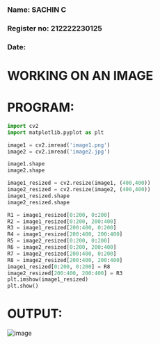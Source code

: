<H3>Name: SACHIN C </H3>
<H3>Register no: 212222230125</H3>
<H3>Date: </H3>

# WORKING ON AN IMAGE

# PROGRAM:
```python
import cv2
import matplotlib.pyplot as plt

image1 = cv2.imread('image1.png')
image2 = cv2.imread('image2.jpg')

image1.shape
image2.shape

image1_resized = cv2.resize(image1, (400,400))
image2_resized = cv2.resize(image2, (400,400))
image1_resized.shape
image2_resized.shape

R1 = image1_resized[0:200, 0:200]
R2 = image1_resized[0:200, 200:400]
R3 = image1_resized[200:400, 0:200]
R4 = image1_resized[200:400, 200:400]
R5 = image2_resized[0:200, 0:200]
R6 = image2_resized[0:200, 200:400]
R7 = image2_resized[200:400, 0:200]
R8 = image2_resized[200:400, 200:400]
image1_resized[0:200, 0:200] = R8
image2_resized[200:400, 200:400] = R3
plt.imshow(image1_resized)
plt.show()
```

# OUTPUT:

![image](https://github.com/user-attachments/assets/677f2ae8-1e61-4577-9460-f35716fcaf3b)


 

